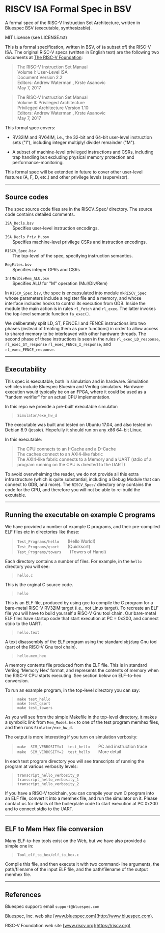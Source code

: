 # RISCV ISA Formal Spec in BSV
A formal spec of the RISC-V Instruction Set Architecture, written in Bluespec BSV (executable, synthesizable).

MIT License (see LICENSE.txt)

This is a formal specification, written in BSV, of (a subset of) the
RISC-V ISA.  The original RISC-V specs (written in English text) are
the following two documents at [The RISC-V
Foundation](https://riscv.org/):

>    The RISC-V Instruction Set Manual  
>    Volume I: User-Level ISA  
>    Document Version 2.2  
>    Editors: Andrew Waterman , Krste Asanovic  
>    May 7, 2017


>    The RISC-V Instruction Set Manual  
>    Volume II: Privileged Architecture  
>    Privileged Architecture Version 1.10  
>    Editors: Andrew Waterman , Krste Asanovic  
>    May 7, 2017

This formal spec covers:

   - RV32IM and RV64IM, i.e., the 32-bit and 64-bit user-level
        instruction sets ("I"), including integer
        multiply/ divide/ remainder ("M").

   - A subset of machine-level privileged instructions and CSRs,
        including trap handling but excluding physical memory
        protection and performance-monitoring.

This formal spec will be extended in future to cover other user-level
features (A, F, D, etc.) and other privilege levels (supervisor).

----------------------------------------------------------------

## Source codes

The spec source code files are in the RISCV_Spec/ directory.  The
source code contains detailed comments.

`ISA_Decls.bsv`  
&nbsp; &nbsp; &nbsp; Specifies user-level instruction encodings.

`ISA_Decls_Priv_M.bsv`  
&nbsp; &nbsp; &nbsp; Specifies machine-level privilege CSRs and instruction encodings.

`RISCV_Spec.bsv`  
&nbsp; &nbsp; &nbsp; The top-level of the spec, specifying instruction semantics.

`RegFiles.bsv`  
&nbsp; &nbsp; &nbsp; Specifies integer GPRs and CSRs

`IntMulDivRem_ALU.bsv`  
&nbsp; &nbsp; &nbsp; Specifies ALU for "M" operation (Mul/Div/Rem)

In `RISCV_Spec.bsv`, the spec is encapsulated into module
`mkRISCV_Spec` whose parameters include a register file and a memory,
and whose interface includes hooks to control its execution from GDB.
Inside the module the main action is in rules `rl_fetch` and
`rl_exec`.  The latter invokes the top-level semantic function
`fa_exec()`.

We deliberately split LD, ST, FENCE.I and FENCE instructions into two
phases (instead of treating them as pure functions) in order to allow
access to shared memory to be interleaved with other hardware threads.
The second phase of these instructions is seen in the rules
`rl_exec_LD_response`,
`rl_exec_ST_response`
`rl_exec_FENCE_I_response`,
and `rl_exec_FENCE_response`.

----------------------------------------------------------------
## Executability

This spec is executable, both in simulation and in hardware.
Simulation vehicles include Bluespec Bluesim and Verilog simulators.
Hardware execution would typically be on an FPGA, where it could be
used as a "tandem verifier" for an actual CPU implementation.

In this repo we provide a pre-built executable simulator:

>    `Simulator/exe_hw_d`

The executable was built and tested on Ubuntu 17.04, and also tested
on Debian 8.9 (jessie). Hopefully it should run on any x86 64-bit
Linux.

In this executable:

>    The CPU connects to an I-Cache and a D-Cache  
>    The caches connect to an AXI4-like fabric  
>    The AXI4-like fabric connects to a Memory and a UART
>    (stdio of a program running on the CPU is directed to the UART)

To avoid overwhelming the reader, we do not provide all this extra
infrastructure (which is quite substantial, including a Debug Module
that can connect to GDB, and more). The `RISCV_Spec/` directory only
contains the code for the CPU, and therefore you will not be able to
re-build the excutable.

----------------------------------------------------------------
## Running the executable on example C programs

We have provided a number of example C programs, and their
pre-compiled ELF files etc in directories like these:

>    `Test_Programs/hello`     &nbsp; &nbsp; &nbsp;    (Hello World!)  
>    `Test_Programs/qsort`     &nbsp; &nbsp; &nbsp;    (Quicksort)  
>    `Test_Programs/towers`    &nbsp; &nbsp; &nbsp;    (Towers of Hanoi)  

Each directory contains a number of files.  For example, in the
`hello` directory you will see:

>    `hello.c`

This is the orginal C source code.

>    `hello`

This is an ELF file, produced by using gcc to compile the C program
for a bare-metal RISC-V RV32IM target (i.e., not Linux target).  To
recreate an ELF file you will have to build yourself a RISC-V Gnu tool
chain.  Our bare-metal ELF files have startup code that start
execution at PC = 0x200, and connect stdio to the UART.

>    `hello.text`

A text disassembly of the ELF program using the standard `objdump` Gnu
tool (part of the RISC-V Gnu tool chain).

>    `hello.mem_hex`

A memory contents file produced from the ELF file.  This is in
standard Verilog 'Memory Hex' format, and represents the contents of
memory when the RISC-V CPU starts executing.  See section below on
ELF-to-hex conversion.

To run an example program, in the top-level directory you can say:

>    `make test_hello`  
>    `make test_qsort`  
>    `make test_towers`  

As you will see from the simple Makefile in the top-level directory,
it makes a symbolic link from `Mem_Model.hex` to one of the test
program memhex files, and then runs `Simlator/exe_hw_d`.

The output is more interesting if you turn on simulation verbosity:

>    `make  SIM_VERBOSITY=1  test_hello`  &nbsp; &nbsp; &nbsp;    PC and instruction trace  
>    `make  SIM_VERBOSITY=2  test_hello`  &nbsp; &nbsp; &nbsp;    More detail  

In each test program directory you will see transcripts of running the
program at various verbosity levels:

>    `transcript_hello_verbosity_0`    
>    `transcript_hello_verbosity_1`    
>    `transcript_hello_verbosity_2`    

If you have a RISC-V toolchain, you can compile your own C program
into an ELF file, convert it into a memhex file, and run the simulator
on it.  Please contact us for details of the boilerplate code to start
execution at PC 0x200 and to connect stdio to the UART.

----------------------------------------------------------------

## ELF to Mem Hex file conversion

Many ELF-to-hex tools exist on the Web, but we have also provided a
simple one in:

>    `Tool_elf_to_hex/elf_to_hex.c`

Compile this file, and then execute it with two command-line
arguments, the path/filename of the input ELF file, and the
path/filename of the output memhex file.

----------------------------------------------------------------
## References

Bluespec support: email `support@bluespec.com`

Bluespec, Inc. web site [www.bluespec.com](http://www.bluespec.com).

RISC-V Foundation web site [www.riscv.org](https://riscv.org)
